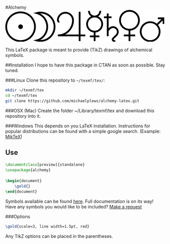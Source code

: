 #Alchemy
![The Seven Metals of the Ancients](/examples/SevenMetals.png)

This LaTeX package is meant to provide (TikZ) drawings of alchemical symbols.

##Installation
I hope to have this package in CTAN as soon as possible. Stay tuned.

###Linux
Clone this repository to `~/texmf/tex/`:
```bash
mkdir ~/texmf/tex
cd ~/texmf/tex
git clone https://github.com/michaelplews/alchemy-latex.git
```

###OSX (Mac)
Create the folder ~/Library/texmf/tex and download this repository into it.

###Windows
This depends on you LaTeX installation. Instructions for popular distributions can be found with a simple google search.
(Example: [MikTeX](http://tex.stackexchange.com/questions/69483/create-a-local-texmf-tree-in-miktex)) 

## Use
```tex
\documentclass[preview]{standalone}
\usepackage{alchemy}

\begin{document}
	\gold{}
\end{document}
``` 

Symbols available can be found [here](./examples/example.pdf). Full documentation is on its way! Have any symbols you would like to be included? [Make a request](https://github.com/michaelplews/alchemy-latex/issues/new)

###Options
```tex
\gold{scale=3, line width=1.5pt, red}
```
Any TikZ options can be placed in the parentheses.
